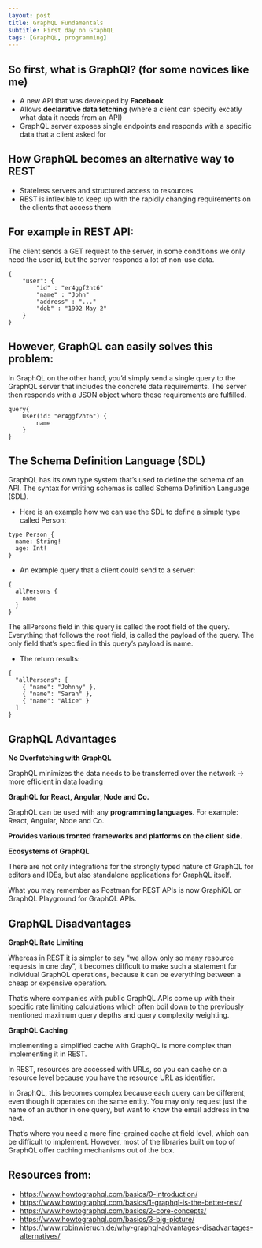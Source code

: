 ```yaml
---
layout: post
title: GraphQL Fundamentals
subtitle: First day on GraphQL
tags: [GraphQL, programming]
---
```


## So first, what is GraphQl? (for some novices like me)

 - A new API that was developed by **Facebook**
 - Allows **declarative data fetching** (where a client can specify excatly what data it needs from an API)
 - GraphQL server exposes single endpoints and responds with a specific data that a client asked for



## How GraphQL becomes an alternative way to REST
 - Stateless servers and structured access to resources
 - REST is inflexible to keep up with the rapidly changing requirements on the clients that access them

## For example in REST API:

The client sends a GET request to the server, in some conditions we only need the user id, but the server responds a lot of non-use data.

~~~
{
	"user": {
		"id" : "er4ggf2ht6"
		"name" : "John"
		"address" : "..."
		"dob" : "1992 May 2"
	}
}
~~~

## However, GraphQL can easily solves this problem:

In GraphQL on the other hand, you’d simply send a single query to the GraphQL server that includes the concrete data requirements. 
The server then responds with a JSON object where these requirements are fulfilled.

~~~
query{
	User(id: "er4ggf2ht6") {
		name
	}
}
~~~

## The Schema Definition Language (SDL)

GraphQL has its own type system that’s used to define the schema of an API. The syntax for writing schemas is called Schema Definition Language (SDL).

 - Here is an example how we can use the SDL to define a simple type called Person:

~~~
type Person {
  name: String!
  age: Int!
}
~~~

 - An example query that a client could send to a server:

~~~
{
  allPersons {
    name
  }
}
~~~

The allPersons field in this query is called the root field of the query. Everything that follows the root field, is called the payload of the query. 
The only field that’s specified in this query’s payload is name.

 - The return results:

~~~
{
  "allPersons": [
    { "name": "Johnny" },
    { "name": "Sarah" },
    { "name": "Alice" }
  ]
}
~~~


## GraphQL Advantages


**No Overfetching with GraphQL**

GraphQL minimizes the data needs to be transferred over the network -> more efficient in data loading

**GraphQL for React, Angular, Node and Co.**

GraphQL can be used with any **programming languages**. For example: React, Angular, Node and Co.

**Provides various fronted frameworks and platforms on the client side.**


**Ecosystems of GraphQL**

There are not only integrations for the strongly typed nature of GraphQL for editors and IDEs, but also standalone applications for GraphQL itself.

What you may remember as Postman for REST APIs is now GraphiQL or GraphQL Playground for GraphQL APIs.



## GraphQL Disadvantages


**GraphQL Rate Limiting**

Whereas in REST it is simpler to say “we allow only so many resource requests in one day”, it becomes difficult to make such a statement for individual GraphQL operations, because it can be everything between a cheap or expensive operation.

That’s where companies with public GraphQL APIs come up with their specific rate limiting calculations which often boil down to the previously mentioned maximum query depths and query complexity weighting.


**GraphQL Caching**

Implementing a simplified cache with GraphQL is more complex than implementing it in REST. 

In REST, resources are accessed with URLs, so you can cache on a resource level because you have the resource URL as identifier. 

In GraphQL, this becomes complex because each query can be different, even though it operates on the same entity. You may only request just the name of an author in one query, but want to know the email address in the next. 

That’s where you need a more fine-grained cache at field level, which can be difficult to implement. However, most of the libraries built on top of GraphQL offer caching mechanisms out of the box.


## Resources from:
 - https://www.howtographql.com/basics/0-introduction/
 - https://www.howtographql.com/basics/1-graphql-is-the-better-rest/
 - https://www.howtographql.com/basics/2-core-concepts/
 - https://www.howtographql.com/basics/3-big-picture/
 - https://www.robinwieruch.de/why-graphql-advantages-disadvantages-alternatives/

